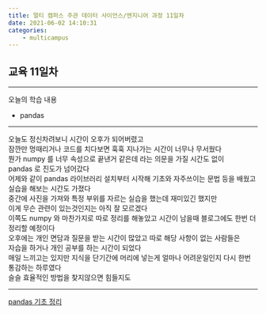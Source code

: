 ```yaml
---
title: 멀티 캠퍼스 주관 데이터 사이언스/엔지니어 과정 11일차
date: 2021-06-02 14:10:31
categories:
    - multicampus
---
```

## 교육 11일차
___
오늘의 학습 내용
- pandas
___
오늘도 정신차려보니 시간이 오후가 되어버렸고  
잠깐만 멍때리거나 코드를 치다보면 훅훅 지나가는 시간이 너무나 무서웠다  
뭔가 numpy 를 너무 속성으로 끝낸거 같은데 라는 의문을 가질 시간도 없이  
pandas 로 진도가 넘어갔다  
어제와 같이 pandas 라이브러리 설치부터 시작해 기초와 자주쓰이는 문법 등을 배웠고  
실습을 해보는 시간도 가졌다  
중간에 사진을 가져와 특정 부위를 자르는 실습을 했는데 재미있긴 했지만  
이게 무슨 관련이 있는것인지는 아직 잘 모르겠다  
이쪽도 numpy 와 마찬가지로 따로 정리를 해놓았고 시간이 남을때 블로그에도 한번 더 정리할 예정이다  
오후에는 개인 면담과 질문을 받는 시간이 많았고 따로 해당 사항이 없는 사람들은  
자습을 하거나 개인 공부를 하는 시간이 되었다     
매일 느끼고는 있지만 지식을 단기간에 머리에 넣는게 얼마나 어려운일인지 다시 한번 통감하는 하루였다  
슬슬 효율적인 방법을 찾지않으면 힘들지도  
___
[pandas 기초 정리](https://github.com/ouguro3/Study/tree/main/for_data_analysis/Pandas)